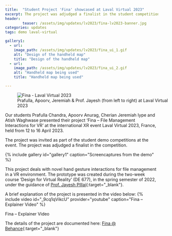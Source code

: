 ```yaml
---
title:  "Student Project 'Fina' showcased at Laval Virtual 2023"
excerpt: The project was adjudged a finalist in the student competition. 
header:
        teaser: /assets/img/updates/lv2023/fina-lv2023-banner.jpg
categories: updates
tags: demo laval-virtual 

gallery1:
  - url: 
    image_path: /assets/img/updates/lv2023/fina_ui_1.gif
    alt: "Design of the handheld map"
    title: "Design of the handheld map"
  - url: 
    image_path: /assets/img/updates/lv2023/fina_ui_2.gif
    alt: "Handheld map being used"
    title: "Handheld map being used"

---
```


<figure class="align-center" style="width:100%;">
  <img src="{{ site.url }}{{ site.baseurl }}/assets/img/updates/lv2023/fina-lv2023-banner.jpg" alt="Fina - Laval Virtual 2023">
  <figcaption>Prafulla, Apoorv, Jeremiah & Prof. Jayesh (from left to right) at Laval Virtual 2023</figcaption>
</figure>

Our students Prafulla Chandra, Apoorv Anurag, Cherian Jeremiah Iype and Atish Waghwase presented their project ‘Fina – File Management Interactions for VR’ at the international XR event Laval Virtual 2023, France, held from 12 to 16 April 2023.

The project was invited as part of the student demo competitions at the event. The project was adjudged a finalist in the competition.

{% include gallery id="gallery1" caption="Screencaptures from the demo" %}

This project deals with novel hand gesture interactions for file management in a VR environment. The prototype was created during the two-week course ‘Design for Virtual Reality’ (DE 677), in the spring semester of 2022, under the guidance of [Prof. Jayesh PIllai](http://www.idc.iitb.ac.in/people/faculty/pillai-jayesh){:target="_blank"}.

A brief explanation of the project is presented in the video below:
{% include video id="_9cq1qVikcU" provider="youtube" caption="Fina – Explainer Video" %}
<figcaption>Fina – Explainer Video</figcaption>

The details of the project are documented here: [Fina @ Behance](https://www.behance.net/gallery/154523665/Fina-Interactions-for-VR){:target="_blank"}

